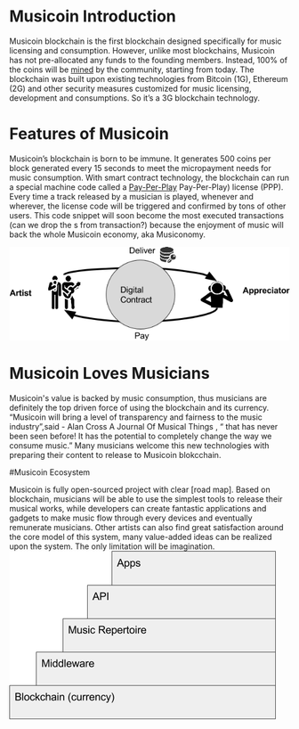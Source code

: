 # Musicoin Introduction

Musicoin blockchain is the first blockchain designed specifically for music licensing and consumption. However, unlike most blockchains, Musicoin has not pre-allocated any funds to the founding members.  Instead, 100% of the coins will be [mined](https://github.com/Musicoin/go-musicoin/wiki/Start-a-miner) by the community, starting from today. The blockchain was built upon existing technologies from Bitcoin (1G), Ethereum (2G) and other security measures customized for music licensing, development and consumptions. So it’s a 3G blockchain technology.  

# Features of Musicoin

Musicoin’s blockchain is born to be immune. It generates 500 coins per block generated every 15 seconds to meet the micropayment needs for music consumption. With smart contract technology, the blockchain can run a special machine code called a [Pay-Per-Play](https://github.com/Musicoin/Introduction/wiki/Pay-Per-Play(PPP)) Pay-Per-Play) license (PPP). Every time a track released by a musician is played, whenever and wherever, the license code will be triggered and confirmed by tons of other users. This code snippet will soon become the most executed transactions (can we drop the s from transaction?) because the enjoyment of music will back the whole Musicoin economy, aka Musiconomy.

![ppp](https://github.com/Musicoin/Introduction/blob/master/ppp.png "Pay Per Play")

# Musicoin Loves Musicians

Musicoin's value is backed by music consumption, thus musicians are definitely the top driven force of using the blockchain and its currency. “Musicoin will bring a level of transparency and fairness to the music industry”,said  - Alan Cross  A Journal Of Musical Things , “ that has never been seen before! It has the potential to completely change the way we consume music.” Many musicians welcome this new technologies with preparing their content to release to Musicoin blokcchain.   

#Musicoin Ecosystem

Musicoin is fully open-sourced project with clear [road map]. Based on blockchain, musicians will be able to use the simplest tools to release their musical works, while developers can create fantastic applications and gadgets to make music flow through every devices and eventually remunerate musicians. Other artists can also find great satisfaction around the core model of this system, many value-added ideas can be realized upon the system. The only limitation will be imagination.
![architecture](https://github.com/Musicoin/Introduction/blob/master/tiers.png?raw=true "architecture")
